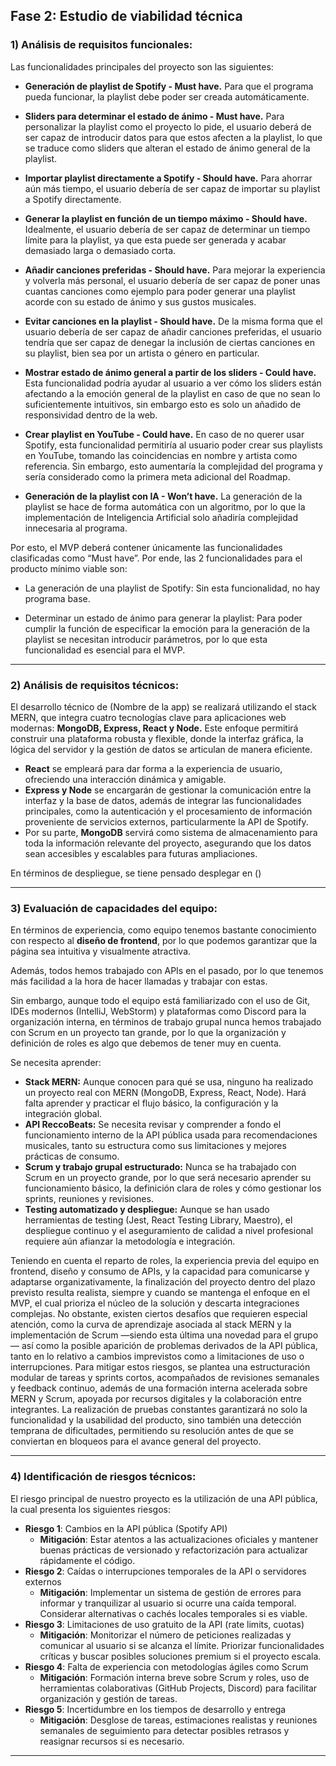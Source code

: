 ## Fase 2: Estudio de viabilidad técnica

### 1) Análisis de requisitos funcionales: 

Las funcionalidades principales del proyecto son las siguientes:

- **Generación de playlist de Spotify - Must have.** Para que el programa pueda funcionar, la playlist debe poder ser creada automáticamente.

- **Sliders para determinar el estado de ánimo - Must have.** Para personalizar la playlist como el proyecto lo pide, el usuario deberá de ser capaz de introducir datos para que estos afecten a la playlist, lo que se traduce como sliders que alteran el estado de ánimo general de la playlist.

- **Importar playlist directamente a Spotify - Should have.** Para ahorrar aún más tiempo, el usuario debería de ser capaz de importar su playlist a Spotify directamente.

- **Generar la playlist en función de un tiempo máximo - Should have.** Idealmente, el usuario debería de ser capaz de determinar un tiempo límite para la playlist, ya que esta puede ser generada y acabar demasiado larga o demasiado corta.

- **Añadir canciones preferidas - Should have.** Para mejorar la experiencia y volverla más personal, el usuario debería de ser capaz de poner unas cuantas canciones como ejemplo para poder generar una playlist acorde con su estado de ánimo y sus gustos musicales.

- **Evitar canciones en la playlist - Should have.** De la misma forma que el usuario debería de ser capaz de añadir canciones preferidas, el usuario tendría que ser capaz de denegar la inclusión de ciertas canciones en su playlist, bien sea por un artista o género en particular.

- **Mostrar estado de ánimo general a partir de los sliders - Could have.** Esta funcionalidad podría ayudar al usuario a ver cómo los sliders están afectando a la emoción general de la playlist en caso de que no sean lo suficientemente intuitivos, sin embargo esto es solo un añadido de responsividad dentro de la web.

- **Crear playlist en YouTube - Could have.** En caso de no querer usar Spotify, esta funcionalidad permitiría al usuario poder crear sus playlists en YouTube, tomando las coincidencias en nombre y artista como referencia. Sin embargo, esto aumentaría la complejidad del programa y sería considerado como la primera meta adicional del Roadmap.

- **Generación de la playlist con IA - Won’t have.** La generación de la playlist se hace de forma automática con un algoritmo, por lo que la implementación de Inteligencia Artificial solo añadiría complejidad innecesaria al programa.

Por esto, el MVP deberá contener únicamente las funcionalidades clasificadas como “Must have”. Por ende, las 2 funcionalidades para el producto mínimo viable son:

- La generación de una playlist de Spotify: Sin esta funcionalidad, no hay programa base.

- Determinar un estado de ánimo para generar la playlist: Para poder cumplir la función de especificar la emoción para la generación de la playlist se necesitan introducir parámetros, por lo que esta funcionalidad es esencial para el MVP.

---

### 2) Análisis de requisitos técnicos: 

El desarrollo técnico de (Nombre de la app) se realizará utilizando el stack MERN, que integra cuatro tecnologías clave para aplicaciones web modernas: **MongoDB, Express, React y Node.** Este enfoque permitirá construir una plataforma robusta y flexible, donde la interfaz gráfica, la lógica del servidor y la gestión de datos se articulan de manera eficiente.

- **React** se empleará para dar forma a la experiencia de usuario, ofreciendo una interacción dinámica y amigable.
- **Express y Node** se encargarán de gestionar la comunicación entre la interfaz y la base de datos, además de integrar las funcionalidades principales, como la autenticación y el procesamiento de información proveniente de servicios externos, particularmente la API de Spotify.
- Por su parte, **MongoDB** servirá como sistema de almacenamiento para toda la información relevante del proyecto, asegurando que los datos sean accesibles y escalables para futuras ampliaciones.

En términos de despliegue, se tiene pensado desplegar en ()

---

### 3) Evaluación de capacidades del equipo: 

En términos de experiencia, como equipo tenemos bastante conocimiento con respecto al **diseño de frontend**, por lo que podemos garantizar que la página sea intuitiva y visualmente atractiva. 

Además, todos hemos trabajado con APIs en el pasado, por lo que tenemos más facilidad a la hora de hacer llamadas y trabajar con estas. 

Sin embargo, aunque  todo el equipo está familiarizado con el uso de Git, IDEs modernos (IntelliJ, WebStorm) y plataformas como Discord para la organización interna, en términos de trabajo grupal nunca hemos trabajado con Scrum en un proyecto tan grande, por lo que la organización y definición de roles es algo que debemos de tener muy en cuenta.

Se necesita aprender:

- **Stack MERN:** Aunque conocen para qué se usa, ninguno ha realizado un proyecto real con MERN (MongoDB, Express, React, Node). Hará falta aprender y practicar el flujo básico, la configuración y la integración global.
- **API ReccoBeats:** Se necesita revisar y comprender a fondo el funcionamiento interno de la API pública usada para recomendaciones musicales, tanto su estructura como sus limitaciones y mejores prácticas de consumo.
- **Scrum y trabajo grupal estructurado:** Nunca se ha trabajado con Scrum en un proyecto grande, por lo que será necesario aprender su funcionamiento básico, la definición clara de roles y cómo gestionar los sprints, reuniones y revisiones.
- **Testing automatizado y despliegue:** Aunque se han usado herramientas de testing (Jest, React Testing Library, Maestro), el despliegue continuo y el aseguramiento de calidad a nivel profesional requiere aún afianzar la metodología e integración.

Teniendo en cuenta el reparto de roles, la experiencia previa del equipo en frontend, diseño y consumo de APIs, y la capacidad para comunicarse y adaptarse organizativamente, la finalización del proyecto dentro del plazo previsto resulta realista, siempre y cuando se mantenga el enfoque en el MVP, el cual prioriza el núcleo de la solución y descarta integraciones complejas. No obstante, existen ciertos desafíos que requieren especial atención, como la curva de aprendizaje asociada al stack MERN y la implementación de Scrum —siendo esta última una novedad para el grupo— así como la posible aparición de problemas derivados de la API pública, tanto en lo relativo a cambios imprevistos como a limitaciones de uso o interrupciones. Para mitigar estos riesgos, se plantea una estructuración modular de tareas y sprints cortos, acompañados de revisiones semanales y feedback continuo, además de una formación interna acelerada sobre MERN y Scrum, apoyada por recursos digitales y la colaboración entre integrantes. La realización de pruebas constantes garantizará no solo la funcionalidad y la usabilidad del producto, sino también una detección temprana de dificultades, permitiendo su resolución antes de que se conviertan en bloqueos para el avance general del proyecto.

---

### 4) Identificación de riesgos técnicos:

El riesgo principal de nuestro proyecto es la utilización de una API pública, la cual presenta los siguientes riesgos:

- **Riesgo 1**: Cambios en la API pública (Spotify API)
  - **Mitigación**: Estar atentos a las actualizaciones oficiales y mantener buenas prácticas de versionado y refactorización para actualizar rápidamente el código.
- **Riesgo 2**: Caídas o interrupciones temporales de la API o servidores externos
  - **Mitigación**: Implementar un sistema de gestión de errores para informar y tranquilizar al usuario si ocurre una caída temporal. Considerar alternativas o cachés locales temporales si es viable.
- **Riesgo 3**: Limitaciones de uso gratuito de la API (rate limits, cuotas)
  - **Mitigación**: Monitorizar el número de peticiones realizadas y comunicar al usuario si se alcanza el límite. Priorizar funcionalidades críticas y buscar posibles soluciones premium si el proyecto escala.
- **Riesgo 4**: Falta de experiencia con metodologías ágiles como Scrum
  - **Mitigación**: Formación interna breve sobre Scrum y roles, uso de herramientas colaborativas (GitHub Projects, Discord) para facilitar organización y gestión de tareas.
- **Riesgo 5**: Incertidumbre en los tiempos de desarrollo y entrega
  - **Mitigación**: Desglose de tareas, estimaciones realistas y reuniones semanales de seguimiento para detectar posibles retrasos y reasignar recursos si es necesario.

---


